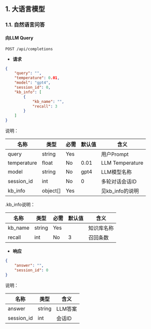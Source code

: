 ## 1. 大语言模型

### 1.1. 自然语言问答

#### 向LLM Query

```
POST /api/completions
```

* **请求**

```json
{
    "query": "",
    "temperature": 0.01,
    "model": "gpt4",
    "session_id": 0,
    "kb_info": [
        {
            "kb_name": "",
            "recall": 3
        }
    ]
}
```

说明：

|名称|类型|必需|默认值|含义|
|----|----|----|----|----|
|query|string|Yes| |用户Prompt|
|temperature|float|No|0.01|LLM Temperature|
|model|string|No|gpt4|LLM模型名称|
|session_id|int|No|0|多轮对话会话ID|
|kb_info|object[]|Yes| |见kb_info的说明|


.kb_info说明：

|名称|类型|必需|默认值|含义|
|----|----|----|----|----|
|kb_name|string|Yes| |知识库名称|
|recall|int|No|3|召回条数|





* **响应**

```json
{
    "answer": "",
    "session_id": 0
}
```

说明：

|名称|类型|含义|
|----|----|----|
|answer|string|LLM答案|
|session_id|int|会话ID|





